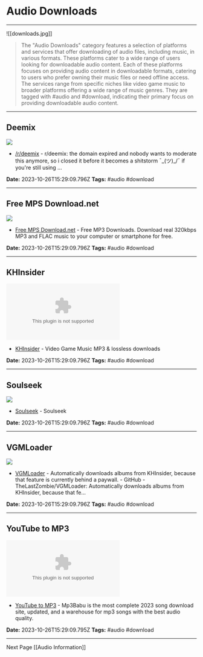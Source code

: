 # Audio Downloads

---

![[downloads.jpg]]


>The "Audio Downloads" category features a selection of platforms and services that offer downloading of audio files, including music, in various formats. These platforms cater to a wide range of users looking for downloadable audio content. Each of these platforms focuses on providing audio content in downloadable formats, catering to users who prefer owning their music files or need offline access. The services range from specific niches like video game music to broader platforms offering a wide range of music genres. They are tagged with #audio and #download, indicating their primary focus on providing downloadable audio content.

---

## Deemix

![](https://styles.redditmedia.com/t5_2kobvw/styles/communityIcon_e23pfk9fwv451.png?width=256&s=3d6afffdea858713c803bc767f12862bc2aeaa2b)

- [/r/deemix](https://www.reddit.com/r/deemix) - r/deemix: the domain expired and nobody wants to moderate this anymore, so i closed it before it becomes a shitstorm ¯\_(ツ)_/¯ if you're still using …

**Date:** 2023-10-26T15:29:09.796Z
**Tags:** #audio #download

---

## Free MPS Download.net

![](https://free-mp3-download.net/img/icon.png)

- [Free MPS Download.net](https://free-mp3-download.net) - Free MP3 Downloads. Download real 320kbps MP3 and FLAC music to your computer or smartphone for free.

**Date:** 2023-10-26T15:29:09.796Z
**Tags:** #audio #download

---

## KHInsider

![](https://rdl.ink/render/https%3A%2F%2Fdownloads.khinsider.com)

- [KHInsider](https://downloads.khinsider.com) - Video Game Music MP3 & lossless downloads

**Date:** 2023-10-26T15:29:09.796Z
**Tags:** #audio #download

---

## Soulseek

![](https://rdl.ink/render/http%3A%2F%2Fwww.soulseekqt.net%2Fnews)

- [Soulseek](http://www.soulseekqt.net/news) - Soulseek

**Date:** 2023-10-26T15:29:09.796Z
**Tags:** #audio #download

---

## VGMLoader

![](https://opengraph.githubassets.com/d46c65ca75ba305c794097468d7fa4d829aee1aa79f474b5b0f9e978b4c48eae/TheLastZombie/VGMLoader)

- [VGMLoader](https://github.com/TheLastZombie/VGMLoader) - Automatically downloads albums from KHInsider, because that feature is currently behind a paywall. - GitHub - TheLastZombie/VGMLoader: Automatically downloads albums from KHInsider, because that fe...

**Date:** 2023-10-26T15:29:09.796Z
**Tags:** #audio #download

---

## YouTube to MP3

![](https://rdl.ink/render/https%3A%2F%2Fytformp3.com)

- [YouTube to MP3](https://ytformp3.com) - Mp3Babu is the most complete 2023 song download site, updated, and a warehouse for mp3 songs with the best audio quality.

**Date:** 2023-10-26T15:29:09.795Z
**Tags:** #audio #download

---

Next Page [[Audio Information]]
